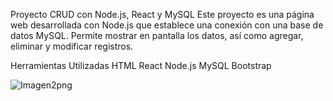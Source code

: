Proyecto CRUD con Node.js, React y MySQL
Este proyecto es una página web desarrollada con Node.js que establece una conexión con una base de datos MySQL. Permite mostrar en pantalla los datos, así como agregar, eliminar y modificar registros.

Herramientas Utilizadas
HTML
React
Node.js
MySQL
Bootstrap



![Imagen2png](https://github.com/RicardoRdz03/crud-react-node-mysql-bootstrap/assets/165599372/9e1d2bf9-d081-4548-8f8e-efeb1404d722)
